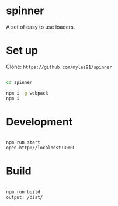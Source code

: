 # spinner
A set of easy to use loaders.

# Set up
Clone: `https://github.com/myles91/spinner`

``` bash

cd spinner

npm i -g webpack
npm i

```

# Development
``` bash

npm run start
open http://localhost:3000

```

# Build
``` bash

npm run build
output: /dist/

```

